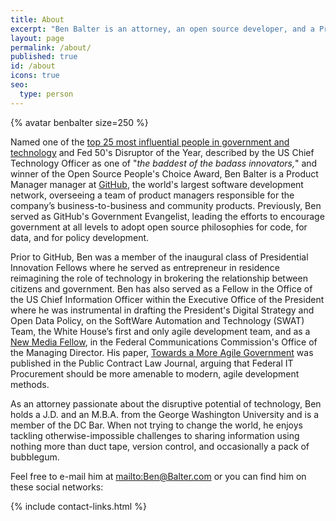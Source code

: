 ```yaml
---
title: About
excerpt: "Ben Balter is an attorney, an open source developer, and a Product Manager at GitHub, the world's largest software development network."
layout: page
permalink: /about/
published: true
id: /about
icons: true
seo:
  type: person
---
```


<div class="alignright">{% avatar benbalter size=250 %}</div>

Named one of the [top 25 most influential people in government and technology](http://fedscoop.com/top-federal-it-and-tech-folks-under-40/) and Fed 50's Disruptor of the Year, described by the US Chief Technology Officer as one of "*the baddest of the badass innovators,*" and winner of the Open Source People's Choice Award, Ben Balter is a Product Manager manager at [GitHub](https://github.com/about), the world's largest software development network, overseeing a team of product managers responsible for the company’s business-to-business and community products. Previously, Ben served as GitHub's Government Evangelist, leading the efforts to encourage government at all levels to adopt open source philosophies for code, for data, and for policy development.

Prior to GitHub, Ben was a member of the inaugural class of Presidential Innovation Fellows where he served as entrepreneur in residence reimagining the role of technology in brokering the relationship between citizens and government. Ben has also served as a Fellow in the Office of the US Chief Information Officer within the Executive Office of the President where he was instrumental in drafting the President's Digital Strategy and Open Data Policy, on the SoftWare Automation and Technology (SWAT) Team, the White House’s first and only agile development team, and as a [New Media Fellow](http://reboot.fcc.gov/blog/?authorId=593709), in the Federal Communications Commission's Office of the Managing Director. His paper, [Towards a More Agile Government](http://ben.balter.com/2011/11/29/towards-a-more-agile-government/) was published in the Public Contract Law Journal, arguing that Federal IT Procurement should be more amenable to modern, agile development methods.

As an attorney passionate about the disruptive potential of technology, Ben holds a J.D. and an M.B.A. from the George Washington University and is a member of the DC Bar. When not trying to change the world, he enjoys tackling otherwise-impossible challenges to sharing information using nothing more than duct tape, version control, and occasionally a pack of bubblegum.

Feel free to e-mail him at <mailto:Ben@Balter.com> or you can find him on these social networks:

{% include contact-links.html %}
